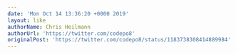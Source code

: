 ```yaml
---
date: 'Mon Oct 14 13:36:20 +0000 2019'
layout: like
authorName: Chris Heilmann
authorUrl: 'https://twitter.com/codepo8'
originalPost: 'https://twitter.com/codepo8/status/1183738308414889984'
---
```

